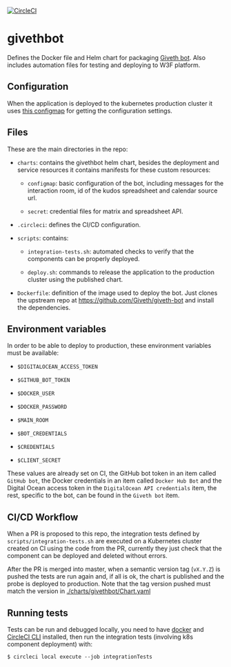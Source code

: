 [![CircleCI](https://circleci.com/gh/w3f/givethbot.svg?style=svg)](https://circleci.com/gh/w3f/givethbot)

# givethbot

Defines the Docker file and Helm chart for packaging [Giveth bot](https://github.com/Giveth/giveth-bot).
Also includes automation files for testing and deploying to W3F platform.

## Configuration

When the application is deployed to the kubernetes production cluster it uses
[this configmap](charts/givethbot/templates/configmap.yaml) for getting the
configuration settings.

## Files

These are the main directories in the repo:

* `charts`: contains the givethbot helm chart, besides the deployment and
service resources it contains manifests for these custom resources:

  * `configmap`: basic configuration of the bot, including messages for the
  interaction room, id of the kudos spreadsheet and calendar source url.

  * `secret`: credential files for matrix and spreadsheet API.

* `.circleci`: defines the CI/CD configuration.

* `scripts`: contains:

  * `integration-tests.sh`: automated checks to verify that the components can
  be properly deployed.

  * `deploy.sh`: commands to release the application to the production cluster
  using the published chart.

* `Dockerfile`: definition of the image used to deploy the bot. Just clones the
upstream repo at https://github.com/Giveth/giveth-bot and install the dependencies.

## Environment variables

In order to be able to deploy to production, these environment variables must be
available:

* `$DIGITALOCEAN_ACCESS_TOKEN`

* `$GITHUB_BOT_TOKEN`

* `$DOCKER_USER`

* `$DOCKER_PASSWORD`

* `$MAIN_ROOM`

* `$BOT_CREDENTIALS`

* `$CREDENTIALS`

* `$CLIENT_SECRET`

These values are already set on CI, the GitHub bot token in an item called
`GitHub bot`, the Docker credentials in an item called `Docker Hub Bot`  and
the Digital Ocean access token in the `DigitalOcean API credentials` item, the
rest, specific to the bot, can be found in the `Giveth bot` item.

## CI/CD Workflow

When a PR is proposed to this repo, the integration tests defined by
`scripts/integration-tests.sh` are executed on a Kubernetes cluster created on
CI using the code from the PR, currently they just check that the component can
be deployed and deleted without errors.

After the PR is merged into master, when a semantic version tag (`vX.Y.Z`) is
pushed the tests are run again and, if all is ok, the chart is published and the
probe is deployed to production. Note that the tag version pushed must match the
version in [./charts/givethbot/Chart.yaml]()

## Running tests

Tests can be run and debugged locally, you need to have [docker](https://docs.docker.com/install/)
and [CircleCI CLI](https://circleci.com/docs/2.0/local-cli/) installed, then run
the integration tests (involving k8s component deployment) with:
```
$ circleci local execute --job integrationTests
```
